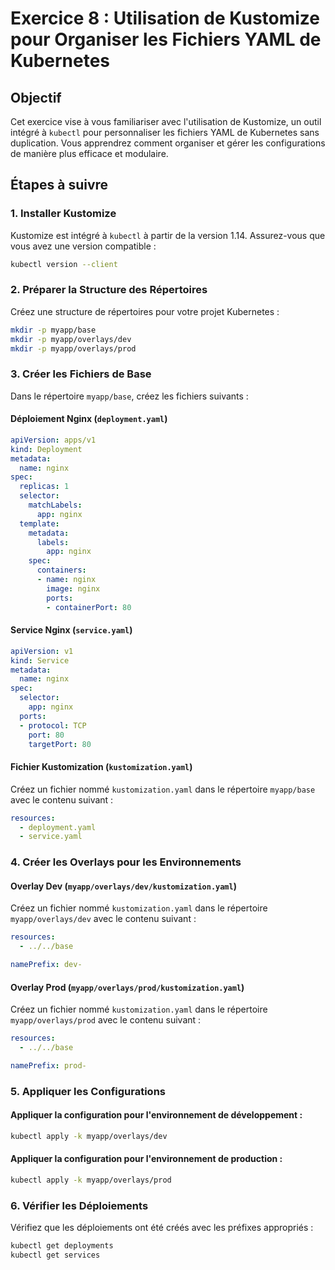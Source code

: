 # Exercice 8 : Utilisation de Kustomize pour Organiser les Fichiers YAML de Kubernetes

## Objectif
Cet exercice vise à vous familiariser avec l'utilisation de Kustomize, un outil intégré à `kubectl` pour personnaliser les fichiers YAML de Kubernetes sans duplication. Vous apprendrez comment organiser et gérer les configurations de manière plus efficace et modulaire.

## Étapes à suivre

### 1. Installer Kustomize

Kustomize est intégré à `kubectl` à partir de la version 1.14. Assurez-vous que vous avez une version compatible :

```bash
kubectl version --client
```

### 2. Préparer la Structure des Répertoires

Créez une structure de répertoires pour votre projet Kubernetes :

```bash
mkdir -p myapp/base
mkdir -p myapp/overlays/dev
mkdir -p myapp/overlays/prod
```

### 3. Créer les Fichiers de Base

Dans le répertoire `myapp/base`, créez les fichiers suivants :

#### Déploiement Nginx (`deployment.yaml`)

```yaml
apiVersion: apps/v1
kind: Deployment
metadata:
  name: nginx
spec:
  replicas: 1
  selector:
    matchLabels:
      app: nginx
  template:
    metadata:
      labels:
        app: nginx
    spec:
      containers:
      - name: nginx
        image: nginx
        ports:
        - containerPort: 80
```

#### Service Nginx (`service.yaml`)

```yaml
apiVersion: v1
kind: Service
metadata:
  name: nginx
spec:
  selector:
    app: nginx
  ports:
  - protocol: TCP
    port: 80
    targetPort: 80
```

#### Fichier Kustomization (`kustomization.yaml`)

Créez un fichier nommé `kustomization.yaml` dans le répertoire `myapp/base` avec le contenu suivant :

```yaml
resources:
  - deployment.yaml
  - service.yaml
```

### 4. Créer les Overlays pour les Environnements

#### Overlay Dev (`myapp/overlays/dev/kustomization.yaml`)

Créez un fichier nommé `kustomization.yaml` dans le répertoire `myapp/overlays/dev` avec le contenu suivant :

```yaml
resources:
  - ../../base

namePrefix: dev-
```

#### Overlay Prod (`myapp/overlays/prod/kustomization.yaml`)

Créez un fichier nommé `kustomization.yaml` dans le répertoire `myapp/overlays/prod` avec le contenu suivant :

```yaml
resources:
  - ../../base

namePrefix: prod-
```

### 5. Appliquer les Configurations

#### Appliquer la configuration pour l'environnement de développement :

```bash
kubectl apply -k myapp/overlays/dev
```

#### Appliquer la configuration pour l'environnement de production :

```bash
kubectl apply -k myapp/overlays/prod
```

### 6. Vérifier les Déploiements

Vérifiez que les déploiements ont été créés avec les préfixes appropriés :

```bash
kubectl get deployments
kubectl get services
```
